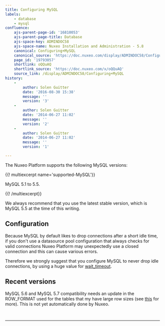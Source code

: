 ```yaml
---
title: Configuring MySQL
labels:
    - database
    - mysql
confluence:
    ajs-parent-page-id: '16810053'
    ajs-parent-page-title: Database
    ajs-space-key: ADMINDOC58
    ajs-space-name: Nuxeo Installation and Administration - 5.8
    canonical: Configuring+MySQL
    canonical_source: 'https://doc.nuxeo.com/display/ADMINDOC58/Configuring+MySQL'
    page_id: '19793057'
    shortlink: oQQuAQ
    shortlink_source: 'https://doc.nuxeo.com/x/oQQuAQ'
    source_link: /display/ADMINDOC58/Configuring+MySQL
history:
    - 
        author: Solen Guitter
        date: '2016-08-30 15:38'
        message: ''
        version: '3'
    - 
        author: Solen Guitter
        date: '2014-06-27 11:02'
        message: ''
        version: '2'
    - 
        author: Solen Guitter
        date: '2014-06-27 11:02'
        message: ''
        version: '1'

---
```

The Nuxeo Platform supports the following MySQL versions:

{{! multiexcerpt name='supported-MySQL'}}

MySQL 5.1 to 5.5.

{{! /multiexcerpt}}

We always recommend that you use the latest stable version, which is MySQL 5.5 at the time of this writing.

## Configuration

Because MySQL by default likes to drop connections after a short idle time, if you don't use a datasource pool configuration that always checks for valid connections Nuxeo Platform may unexpectedly use a closed connection and this can cause various errors.

Therefore we strongly suggest that you configure MySQL to never drop idle connections, by using a huge value for [wait_timeout](http://dev.mysql.com/doc/refman/5.5/en/server-system-variables.html#sysvar_wait_timeout).

## Recent versions

MySQL 5.6 and MySQL 5.7 compatibility needs an update in the ROW_FORMAT used for the tables that my have large row sizes (see [this](http://dev.mysql.com/doc/refman/5.6/en/innodb-row-format-dynamic.html) for more). This is not yet automatically done by Nuxeo.

&nbsp;

* * *